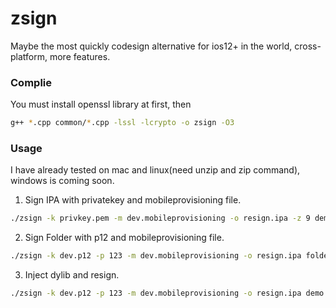 # zsign
Maybe the most quickly codesign alternative for ios12+ in the world,  cross-platform, more features.

### Complie
You must install openssl library at first, then
```bash
g++ *.cpp common/*.cpp -lssl -lcrypto -o zsign -O3
```

### Usage
I have already tested on mac and linux(need unzip and zip command), windows is coming soon.
1. Sign IPA with privatekey and mobileprovisioning file.
```bash
./zsign -k privkey.pem -m dev.mobileprovisioning -o resign.ipa -z 9 demo.ipa
```

2. Sign Folder with p12 and mobileprovisioning file.
```bash
./zsign -k dev.p12 -p 123 -m dev.mobileprovisioning -o resign.ipa folder
```

3. Inject dylib and resign.
```bash
./zsign -k dev.p12 -p 123 -m dev.mobileprovisioning -o resign.ipa demo.ipa -l demo.dylib
```
